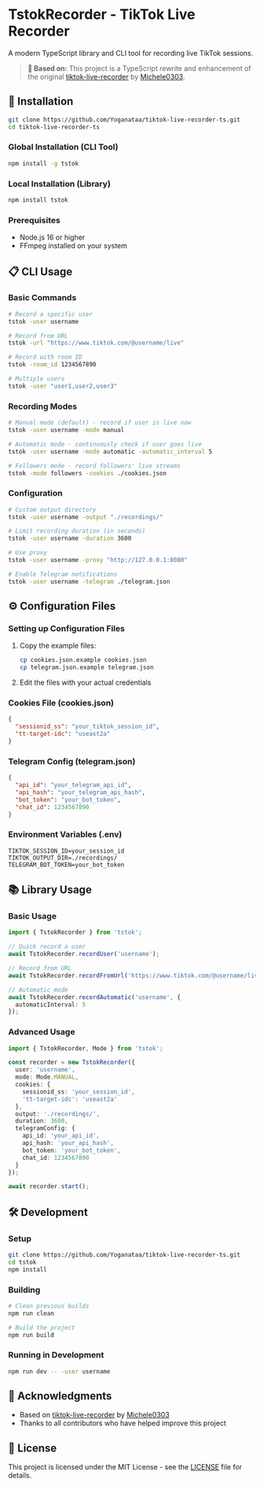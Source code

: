 # TstokRecorder - TikTok Live Recorder

A modern TypeScript library and CLI tool for recording live TikTok sessions.

> **📍 Based on:** This project is a TypeScript rewrite and enhancement of the original [tiktok-live-recorder](https://github.com/Michele0303/tiktok-live-recorder) by [Michele0303](https://github.com/Michele0303).

## 🚀 Installation

```bash
git clone https://github.com/Yoganataa/tiktok-live-recorder-ts.git
cd tiktok-live-recorder-ts
```

### Global Installation (CLI Tool)

```bash
npm install -g tstok
```

### Local Installation (Library)

```bash
npm install tstok
```

### Prerequisites

- Node.js 16 or higher
- FFmpeg installed on your system

## 📋 CLI Usage

### Basic Commands

```bash
# Record a specific user
tstok -user username

# Record from URL
tstok -url "https://www.tiktok.com/@username/live"

# Record with room ID
tstok -room_id 1234567890

# Multiple users
tstok -user "user1,user2,user3"
```

### Recording Modes

```bash
# Manual mode (default) - record if user is live now
tstok -user username -mode manual

# Automatic mode - continuously check if user goes live
tstok -user username -mode automatic -automatic_interval 5

# Followers mode - record followers' live streams
tstok -mode followers -cookies ./cookies.json
```

### Configuration

```bash
# Custom output directory
tstok -user username -output "./recordings/"

# Limit recording duration (in seconds)
tstok -user username -duration 3600

# Use proxy
tstok -user username -proxy "http://127.0.0.1:8080"

# Enable Telegram notifications
tstok -user username -telegram ./telegram.json
```

## ⚙️ Configuration Files

### Setting up Configuration Files

1. Copy the example files:

   ```bash
   cp cookies.json.example cookies.json
   cp telegram.json.example telegram.json
   ```

2. Edit the files with your actual credentials

### Cookies File (cookies.json)

```json
{
  "sessionid_ss": "your_tiktok_session_id",
  "tt-target-idc": "useast2a"
}
```

### Telegram Config (telegram.json)

```json
{
  "api_id": "your_telegram_api_id",
  "api_hash": "your_telegram_api_hash",
  "bot_token": "your_bot_token",
  "chat_id": 1234567890
}
```

### Environment Variables (.env)

```env
TIKTOK_SESSION_ID=your_session_id
TIKTOK_OUTPUT_DIR=./recordings/
TELEGRAM_BOT_TOKEN=your_bot_token
```

## 📚 Library Usage

### Basic Usage

```typescript
import { TstokRecorder } from 'tstok';

// Quick record a user
await TstokRecorder.recordUser('username');

// Record from URL
await TstokRecorder.recordFromUrl('https://www.tiktok.com/@username/live');

// Automatic mode
await TstokRecorder.recordAutomatic('username', {
  automaticInterval: 5
});
```

### Advanced Usage

```typescript
import { TstokRecorder, Mode } from 'tstok';

const recorder = new TstokRecorder({
  user: 'username',
  mode: Mode.MANUAL,
  cookies: {
    sessionid_ss: 'your_session_id',
    'tt-target-idc': 'useast2a'
  },
  output: './recordings/',
  duration: 3600,
  telegramConfig: {
    api_id: 'your_api_id',
    api_hash: 'your_api_hash',
    bot_token: 'your_bot_token',
    chat_id: 1234567890
  }
});

await recorder.start();
```

## 🛠️ Development

### Setup

```bash
git clone https://github.com/Yoganataa/tiktok-live-recorder-ts.git
cd tstok
npm install
```

### Building

```bash
# Clean previous builds
npm run clean

# Build the project
npm run build
```

### Running in Development

```bash
npm run dev -- -user username
```

## 🙏 Acknowledgments

- Based on [tiktok-live-recorder](https://github.com/Michele0303/tiktok-live-recorder) by [Michele0303](https://github.com/Michele0303)
- Thanks to all contributors who have helped improve this project

## 📄 License

This project is licensed under the MIT License - see the [LICENSE](LICENSE) file for details.
